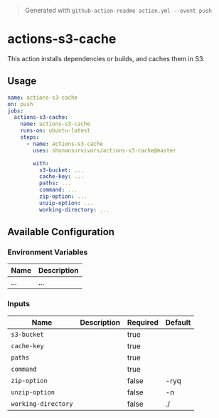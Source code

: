 > Generated with `github-action-readme action.yml --event push`

# actions-s3-cache

This action installs dependencies or builds, and caches them in S3.

## Usage

```yaml
name: actions-s3-cache
on: push
jobs:
  actions-s3-cache:
    name: actions-s3-cache
    runs-on: ubuntu-latest
    steps:
      - name: actions-s3-cache
        uses: shonansurvivors/actions-s3-cache@master

        with:
          s3-bucket: ...
          cache-key: ...
          paths: ...
          command: ...
          zip-option: ...
          unzip-option: ...
          working-directory: ...
```

## Available Configuration

### Environment Variables

Name|Description
---|---
...|...


### Inputs

Name|Description|Required|Default
---|---|---|---
`s3-bucket`||true|
`cache-key`||true|
`paths`||true|
`command`||true|
`zip-option`||false|-ryq
`unzip-option`||false|-n
`working-directory`||false|./